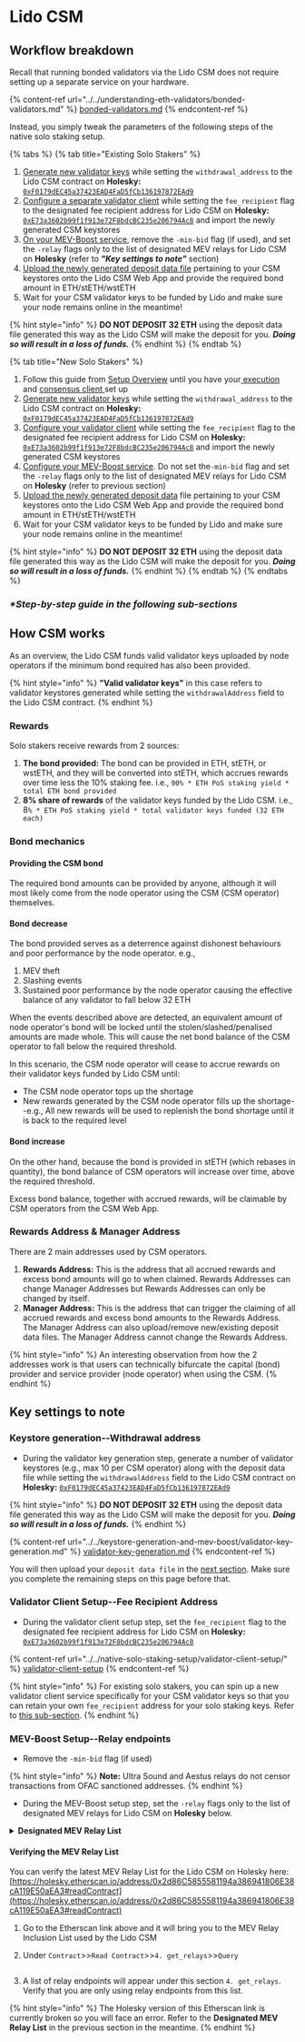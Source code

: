 # Lido CSM

## Workflow breakdown

Recall that running bonded validators via the Lido CSM does not require setting up a separate service on your hardware.

{% content-ref url="../../understanding-eth-validators/bonded-validators.md" %}
[bonded-validators.md](../../understanding-eth-validators/bonded-validators.md)
{% endcontent-ref %}

Instead, you simply tweak the parameters of the following steps of the native solo staking setup.

{% tabs %}
{% tab title="Existing Solo Stakers" %}
1. [Generate new validator keys](generating-csm-keystores.md) while setting the `withdrawal_address` to the  Lido CSM contract on **Holesky:** [`0xF0179dEC45a37423EAD4FaD5fCb136197872EAd9`](https://holesky.etherscan.io/address/0xF0179dEC45a37423EAD4FaD5fCb136197872EAd9)
2. [Configure a separate validator client](running-a-separate-vc-service.md) while setting the `fee_recipient` flag to the designated fee recipient address for Lido CSM on **Holesky:** [`0xE73a3602b99f1f913e72F8bdcBC235e206794Ac8`](https://holesky.etherscan.io/address/0xE73a3602b99f1f913e72F8bdcBC235e206794Ac8) and import the newly generated CSM keystores
3. [On your MEV-Boost service](../../keystore-generation-and-mev-boost/set-up-and-configure-mev-boost.md), remove the `-min-bid` flag (if used), and  set the `-relay` flags only to the list of designated MEV relays for Lido CSM on **Holesky** (refer to _**"Key settings to note"**_ section)
4. [Upload the newly generated deposit data file](uploading-your-deposit-data-file.md) pertaining to your CSM keystores onto the Lido CSM Web App and provide the required bond amount in ETH/stETH/wstETH
5. Wait for your CSM validator keys to be funded by Lido and make sure your node remains online in the meantime!

{% hint style="info" %}
**DO NOT DEPOSIT 32 ETH** using the deposit data file generated this way as the Lido CSM will make the deposit for you. _**Doing so will result in a loss of funds.**_
{% endhint %}
{% endtab %}

{% tab title="New Solo Stakers" %}
1. Follow this guide from [Setup Overview](../../hardware-and-systems-setup/setup-overview.md) until you have your[ execution](../../installing-and-configuring-your-el+cl-clients/set-up-and-configure-execution-layer-client/) and [consensus client ](../../installing-and-configuring-your-el+cl-clients/set-up-and-configure-consensus-layer-client/)set up
2. [Generate new validator keys](../../keystore-generation-and-mev-boost/validator-key-generation.md) while setting the `withdrawal_address` to the  Lido CSM contract on **Holesky:** [`0xF0179dEC45a37423EAD4FaD5fCb136197872EAd9`](https://holesky.etherscan.io/address/0xF0179dEC45a37423EAD4FaD5fCb136197872EAd9)
3. [Configure your validator client](../../native-solo-staking-setup/validator-client-setup/) while setting the `fee_recipient` flag to the designated fee recipient address for Lido CSM on **Holesky:** [`0xE73a3602b99f1f913e72F8bdcBC235e206794Ac8`](https://holesky.etherscan.io/address/0xE73a3602b99f1f913e72F8bdcBC235e206794Ac8) and import the newly generated CSM keystores
4. [Configure your MEV-Boost service](../../keystore-generation-and-mev-boost/set-up-and-configure-mev-boost.md). Do not set the`-min-bid` flag and  set the `-relay` flags only to the list of designated MEV relays for Lido CSM on **Holesky** (refer to previous section)
5. [Upload the newly generated deposit data](uploading-your-deposit-data-file.md) file pertaining to your CSM keystores onto the Lido CSM Web App and provide the required bond amount in ETH/stETH/wstETH
6. Wait for your CSM validator keys to be funded by Lido and make sure your node remains online in the meantime!

{% hint style="info" %}
**DO NOT DEPOSIT 32 ETH** using the deposit data file generated this way as the Lido CSM will make the deposit for you. _**Doing so will result in a loss of funds.**_
{% endhint %}
{% endtab %}
{% endtabs %}

### _\*Step-by-step guide in the following sub-sections_

## How CSM works

As an overview, the Lido CSM funds valid validator keys uploaded by node operators if the minimum bond required has also been provided.

{% hint style="info" %}
**"Valid validator keys"** in this case refers to validator keystores generated while setting the `withdrawalAddress` field to the Lido CSM contract.
{% endhint %}

### Rewards&#x20;

Solo stakers receive rewards from 2 sources:

1. **The bond provided:** The bond can be provided in ETH, stETH, or wstETH, and they will be converted into stETH, which accrues rewards over time less the 10% staking fee. i.e., `90% * ETH PoS staking yield * total ETH bond provided`
2. **8% share of rewards** of the validator keys funded by the Lido CSM. i.e., 8`% * ETH PoS staking yield * total validator keys funded (32 ETH each)`

### Bond mechanics

#### Providing the CSM bond

The required bond amounts can be provided by anyone, although it will most likely come from the node operator using the CSM (CSM operator) themselves.

#### Bond decrease

The bond provided serves as a deterrence against dishonest behaviours and poor performance by the node operator. e.g.,

1. MEV theft&#x20;
2. Slashing events
3. Sustained poor performance by the node operator causing the effective balance of any validator to fall below 32 ETH

When the events described above are detected, an equivalent amount of node operator's bond will be locked until the stolen/slashed/penalised amounts are made whole. This will cause the net bond balance of the CSM operator to fall below the required threshold.&#x20;

In this scenario, the CSM node operator will cease to accrue rewards on their validator keys funded by Lido CSM until:

* The CSM node operator tops up the shortage
* New rewards generated by the CSM node operator fills up the shortage--e.g., All new rewards will be used to replenish the bond shortage until it is back to the required level

#### Bond increase

On the other hand, because the bond is provided in stETH (which rebases in quantity), the bond balance of CSM operators will increase over time, above the required threshold.

Excess bond balance, together with accrued rewards, will be claimable by CSM operators from the CSM Web App.

### Rewards Address & Manager Address

There are 2 main addresses used by CSM operators.

1. **Rewards Address:** This is the address that all accrued rewards and excess bond amounts will go to when claimed. Rewards Addresses can change Manager Addresses but Rewards Addresses can only be changed by itself.
2. **Manager Address:** This is the address that can trigger the claiming of all accrued rewards and excess bond amounts to the Rewards Address. The Manager Address can also upload/remove new/existing deposit data files. The Manager Address cannot change the Rewards Address.

{% hint style="info" %}
An interesting observation from how the 2 addresses work is that users can technically bifurcate the capital (bond) provider and service provider (node operator) when using the CSM.
{% endhint %}

## Key settings to note

### Keystore generation--Withdrawal address

* During the validator key generation step, generate a number of validator keystores (e.g., max 10 per CSM operator) along with the deposit data file while setting the `withdrawalAddress` field to the Lido CSM contract on **Holesky:** [`0xF0179dEC45a37423EAD4FaD5fCb136197872EAd9`](https://holesky.etherscan.io/address/0xF0179dEC45a37423EAD4FaD5fCb136197872EAd9)

{% hint style="info" %}
**DO NOT DEPOSIT 32 ETH** using the deposit data file generated this way as the Lido CSM will make the deposit for you. _**Doing so will result in a loss of funds.**_
{% endhint %}

{% content-ref url="../../keystore-generation-and-mev-boost/validator-key-generation.md" %}
[validator-key-generation.md](../../keystore-generation-and-mev-boost/validator-key-generation.md)
{% endcontent-ref %}

You will then upload your `deposit data file` in the [next section](uploading-your-deposit-data-file.md). Make sure you complete the remaining steps on this page before that.&#x20;

### **Validator Client Setup--Fee Recipient Address**

* During the validator client setup step, set the `fee_recipient` flag to the designated fee recipient address for Lido CSM on **Holesky:** [`0xE73a3602b99f1f913e72F8bdcBC235e206794Ac8`](https://holesky.etherscan.io/address/0xE73a3602b99f1f913e72F8bdcBC235e206794Ac8)

{% content-ref url="../../native-solo-staking-setup/validator-client-setup/" %}
[validator-client-setup](../../native-solo-staking-setup/validator-client-setup/)
{% endcontent-ref %}

{% hint style="info" %}
For existing solo stakers, you can spin up a new validator client service specifically for your CSM validator keys so that you can retain your own `fee_recipient` address for your solo staking keys. Refer to [this sub-section](running-a-separate-vc-service.md).
{% endhint %}

### **MEV-Boost Setup--Relay endpoints**

* Remove the `-min-bid` flag (if used)

{% hint style="info" %}
**Note:** Ultra Sound and Aestus relays do not censor transactions from OFAC sanctioned addresses.
{% endhint %}

* During the MEV-Boost setup step, set the `-relay` flags only to the list of designated MEV relays for Lido CSM on **Holesky** below.&#x20;

<details>

<summary><strong>Designated MEV Relay List</strong></summary>

1\) Ultra Sound Relay (Holesky): [https://0xb1559beef7b5ba3127485bbbb090362d9f497ba64e177ee2c8e7db74746306efad687f2cf8574e38d70067d40ef136dc@relay-stag.ultrasound.money](https://0xb1559beef7b5ba3127485bbbb090362d9f497ba64e177ee2c8e7db74746306efad687f2cf8574e38d70067d40ef136dc@relay-stag.ultrasound.money)

2\) Aestus Relay (Holesky): [https://0xab78bf8c781c58078c3beb5710c57940874dd96aef2835e7742c866b4c7c0406754376c2c8285a36c630346aa5c5f833@holesky.aestus.live](https://0xab78bf8c781c58078c3beb5710c57940874dd96aef2835e7742c866b4c7c0406754376c2c8285a36c630346aa5c5f833@holesky.aestus.live)

3\) BloXroute Validator Gateway (Holesky): [http://0x821f2a65afb70e7f2e820a925a9b4c80a159620582c1766b1b09729fec178b11ea22abb3a51f07b288be815a1a2ff516@testnet.relay-proxy.blxrbdn.com:18552/](http://0x821f2a65afb70e7f2e820a925a9b4c80a159620582c1766b1b09729fec178b11ea22abb3a51f07b288be815a1a2ff516@testnet.relay-proxy.blxrbdn.com:18552/)

4\) BloXroute (Holesky): [https://0x821f2a65afb70e7f2e820a925a9b4c80a159620582c1766b1b09729fec178b11ea22abb3a51f07b288be815a1a2ff516@bloxroute.holesky.blxrbdn.com](https://0x821f2a65afb70e7f2e820a925a9b4c80a159620582c1766b1b09729fec178b11ea22abb3a51f07b288be815a1a2ff516@bloxroute.holesky.blxrbdn.com)

5\) Beaver Build (Holesky): [https://0x833b55e20769a8a99549a28588564468423c77724a0ca96cffd58e65f69a39599d877f02dc77a0f6f9cda2a3a4765e56@relay-holesky.beaverbuild.org](https://0x833b55e20769a8a99549a28588564468423c77724a0ca96cffd58e65f69a39599d877f02dc77a0f6f9cda2a3a4765e56@relay-holesky.beaverbuild.org)

6\) Eden Network (Holesky): [https://0xb1d229d9c21298a87846c7022ebeef277dfc321fe674fa45312e20b5b6c400bfde9383f801848d7837ed5fc449083a12@relay-holesky.edennetwork.io](https://0xb1d229d9c21298a87846c7022ebeef277dfc321fe674fa45312e20b5b6c400bfde9383f801848d7837ed5fc449083a12@relay-holesky.edennetwork.io)

7\) Titan Relay (Holesky): [https://0xaa58208899c6105603b74396734a6263cc7d947f444f396a90f7b7d3e65d102aec7e5e5291b27e08d02c50a050825c2f@holesky.titanrelay.xyz/](https://0xaa58208899c6105603b74396734a6263cc7d947f444f396a90f7b7d3e65d102aec7e5e5291b27e08d02c50a050825c2f@holesky.titanrelay.xyz/)

8\) Flashbots Boost Relay (Holesky): [https://0xafa4c6985aa049fb79dd37010438cfebeb0f2bd42b115b89dd678dab0670c1de38da0c4e9138c9290a398ecd9a0b3110@boost-relay-holesky.flashbots.net](https://0xafa4c6985aa049fb79dd37010438cfebeb0f2bd42b115b89dd678dab0670c1de38da0c4e9138c9290a398ecd9a0b3110@boost-relay-holesky.flashbots.net)

</details>

#### Verifying the MEV Relay List

You can verify the latest MEV Relay List for the Lido CSM on Holesky here: [https://holesky.etherscan.io/address/0x2d86C5855581194a386941806E38cA119E50aEA3#readContract](https://holesky.etherscan.io/address/0x2d86C5855581194a386941806E38cA119E50aEA3#readContract)

1. Go to the Etherscan link above and it will bring you to the MEV Relay Inclusion List used by the Lido CSM
2.  Under `Contract`>>`Read Contract`>>`4. get_relays`>>`Query`

    <figure><img src="../../.gitbook/assets/image (179).png" alt=""><figcaption></figcaption></figure>
3. A list of relay endpoints will appear under this section `4. get_relays`. Verify that you are only using relay endpoints from this list.

{% hint style="info" %}
The Holesky version of this Etherscan link is currently broken so you will face an error. Refer to the **Designated MEV Relay List** in the previous section in the meantime.
{% endhint %}
